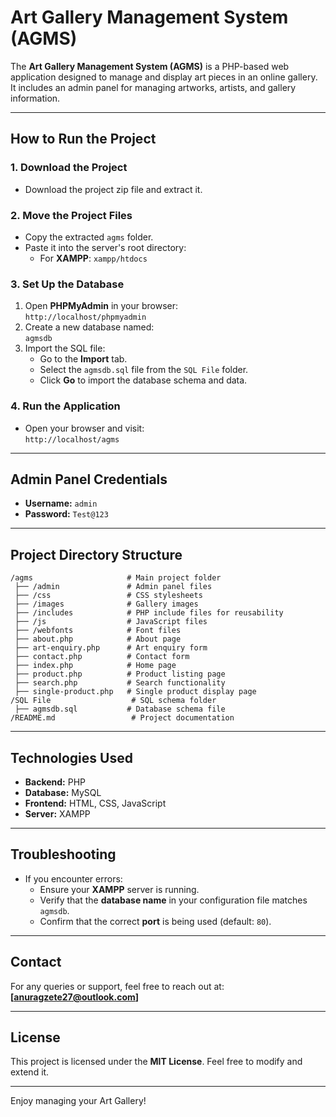 # Art Gallery Management System (AGMS)

The **Art Gallery Management System (AGMS)** is a PHP-based web application designed to manage and display art pieces in an online gallery. It includes an admin panel for managing artworks, artists, and gallery information.

---

## How to Run the Project

### 1. Download the Project
- Download the project zip file and extract it.

### 2. Move the Project Files
- Copy the extracted `agms` folder.
- Paste it into the server's root directory:
    - For **XAMPP**: `xampp/htdocs`

### 3. Set Up the Database
1. Open **PHPMyAdmin** in your browser:  
   `http://localhost/phpmyadmin`
2. Create a new database named:  
   `agmsdb`
3. Import the SQL file:
    - Go to the **Import** tab.
    - Select the `agmsdb.sql` file from the `SQL File` folder.
    - Click **Go** to import the database schema and data.

### 4. Run the Application
- Open your browser and visit:  
  `http://localhost/agms`

---

## Admin Panel Credentials

- **Username:** `admin`
- **Password:** `Test@123`

---

## Project Directory Structure
```
/agms                     # Main project folder  
 ├── /admin               # Admin panel files  
 ├── /css                 # CSS stylesheets  
 ├── /images              # Gallery images  
 ├── /includes            # PHP include files for reusability  
 ├── /js                  # JavaScript files  
 ├── /webfonts            # Font files  
 ├── about.php            # About page  
 ├── art-enquiry.php      # Art enquiry form  
 ├── contact.php          # Contact form  
 ├── index.php            # Home page  
 ├── product.php          # Product listing page  
 ├── search.php           # Search functionality  
 ├── single-product.php   # Single product display page  
/SQL File                  # SQL schema folder  
 ├── agmsdb.sql           # Database schema file  
/README.md                 # Project documentation  
```

---

## Technologies Used
- **Backend:** PHP
- **Database:** MySQL
- **Frontend:** HTML, CSS, JavaScript
- **Server:** XAMPP

---

## Troubleshooting
- If you encounter errors:
    - Ensure your **XAMPP** server is running.
    - Verify that the **database name** in your configuration file matches `agmsdb`.
    - Confirm that the correct **port** is being used (default: `80`).

---

## Contact
For any queries or support, feel free to reach out at:  
**[anuragzete27@outlook.com]**

---

## License
This project is licensed under the **MIT License**. Feel free to modify and extend it.

---

Enjoy managing your Art Gallery! 

